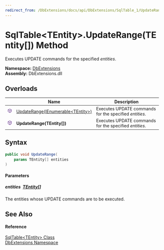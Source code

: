 ```yaml
---
redirect_from: /DbExtensions/docs/api/DbExtensions/SqlTable_1/UpdateRange_1.html
---
```


SqlTable&lt;TEntity>.UpdateRange(TEntity[]) Method
==================================================
Executes UPDATE commands for the specified *entities*.
  
**Namespace:** [DbExtensions][1]  
**Assembly:** DbExtensions.dll

Overloads
---------

|                  | Name                                      | Description                                            |
| ---------------- | ----------------------------------------- | ------------------------------------------------------ |
| ![Public method] | [UpdateRange(IEnumerable&lt;TEntity>)][2] | Executes UPDATE commands for the specified *entities*. |
| ![Public method] | **UpdateRange(TEntity[])**                | Executes UPDATE commands for the specified *entities*. |


Syntax
------

```csharp
public void UpdateRange(
	params TEntity[] entities
)
```

#### Parameters

##### *entities*  [TEntity][3][]
The entities whose UPDATE commands are to be executed.


See Also
--------

#### Reference
[SqlTable&lt;TEntity> Class][3]  
[DbExtensions Namespace][1]  

[1]: ../README.md
[2]: UpdateRange.md
[3]: README.md
[Public method]: ../../icons/pubmethod.svg "Public method"